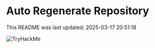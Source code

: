 # Auto Regenerate Repository

This README was last updated: 2025-03-17 20:51:18

 ![TryHackMe](https://tryhackme.com/badge/533634)
